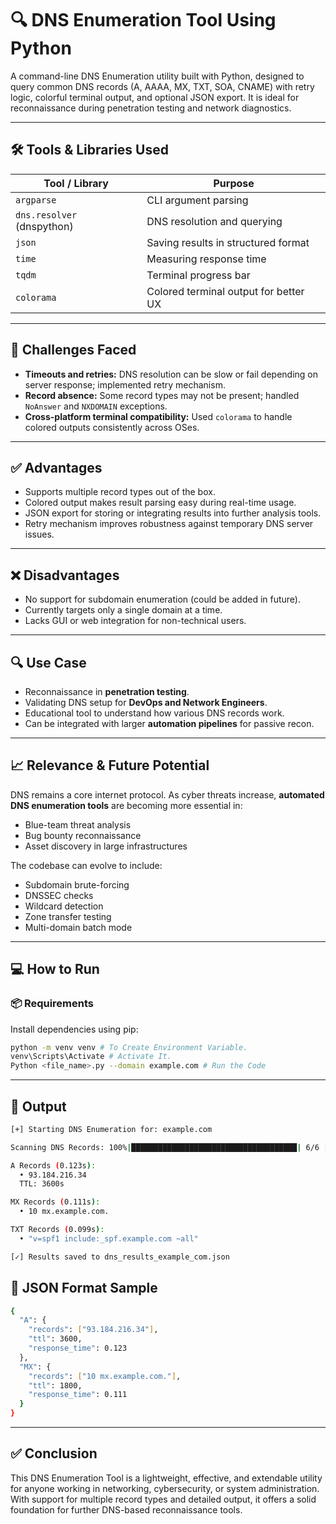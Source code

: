 # 🔍 DNS Enumeration Tool Using Python 

A command-line DNS Enumeration utility built with Python, designed to query common DNS records (A, AAAA, MX, TXT, SOA, CNAME) with retry logic, colorful terminal output, and optional JSON export. It is ideal for reconnaissance during penetration testing and network diagnostics.

---

## 🛠 Tools & Libraries Used

| Tool / Library | Purpose |
|----------------|---------|
| `argparse`     | CLI argument parsing |
| `dns.resolver` (dnspython) | DNS resolution and querying |
| `json`         | Saving results in structured format |
| `time`         | Measuring response time |
| `tqdm`         | Terminal progress bar |
| `colorama`     | Colored terminal output for better UX |

---

## 🚧 Challenges Faced

- **Timeouts and retries:** DNS resolution can be slow or fail depending on server response; implemented retry mechanism.
- **Record absence:** Some record types may not be present; handled `NoAnswer` and `NXDOMAIN` exceptions.
- **Cross-platform terminal compatibility:** Used `colorama` to handle colored outputs consistently across OSes.

---

## ✅ Advantages

- Supports multiple record types out of the box.
- Colored output makes result parsing easy during real-time usage.
- JSON export for storing or integrating results into further analysis tools.
- Retry mechanism improves robustness against temporary DNS server issues.

---

## ❌ Disadvantages

- No support for subdomain enumeration (could be added in future).
- Currently targets only a single domain at a time.
- Lacks GUI or web integration for non-technical users.

---

## 🔍 Use Case

- Reconnaissance in **penetration testing**.
- Validating DNS setup for **DevOps and Network Engineers**.
- Educational tool to understand how various DNS records work.
- Can be integrated with larger **automation pipelines** for passive recon.

---

## 📈 Relevance & Future Potential

DNS remains a core internet protocol. As cyber threats increase, **automated DNS enumeration tools** are becoming more essential in:
- Blue-team threat analysis
- Bug bounty reconnaissance
- Asset discovery in large infrastructures

The codebase can evolve to include:
- Subdomain brute-forcing
- DNSSEC checks
- Wildcard detection
- Zone transfer testing
- Multi-domain batch mode

---

## 💻 How to Run

### 📦 Requirements

Install dependencies using pip:

```bash
python -m venv venv # To Create Environment Variable.
venv\Scripts\Activate # Activate It.
Python <file_name>.py --domain example.com # Run the Code
```

---

## 📁 Output 

```bash
[+] Starting DNS Enumeration for: example.com

Scanning DNS Records: 100%|█████████████████████████████████████| 6/6 [00:05<00:00,  1.10type/s]

A Records (0.123s):
  • 93.184.216.34
  TTL: 3600s

MX Records (0.111s):
  • 10 mx.example.com.

TXT Records (0.099s):
  • "v=spf1 include:_spf.example.com ~all"

[✓] Results saved to dns_results_example_com.json
```
## 🧪 JSON Format Sample

```bash
{
  "A": {
    "records": ["93.184.216.34"],
    "ttl": 3600,
    "response_time": 0.123
  },
  "MX": {
    "records": ["10 mx.example.com."],
    "ttl": 1800,
    "response_time": 0.111
  }
}
```

---

## ✅ Conclusion

This DNS Enumeration Tool is a lightweight, effective, and extendable utility for anyone working in networking, cybersecurity, or system administration. With support for multiple record types and detailed output, it offers a solid foundation for further DNS-based reconnaissance tools.
